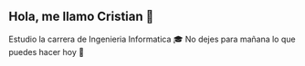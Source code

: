 ## Hola, me llamo Cristian 👋
 Estudio la carrera de Ingenieria Informatica 🎓
 No dejes para mañana lo que puedes hacer hoy 🗿
<!--
**cristian6160/cristian6160** is a ✨ _special_ ✨ repository because its `README.md` (this file) appears on your GitHub profile.

Here are some ideas to get you started:

- 🔭 I’m currently working on ...
- 🌱 I’m currently learning ...
- 👯 I’m looking to collaborate on ...
- 🤔 I’m looking for help with ...
- 💬 Ask me about ...
- 📫 How to reach me: ...
- 😄 Pronouns: ...
- ⚡ Fun fact: ...
-->
